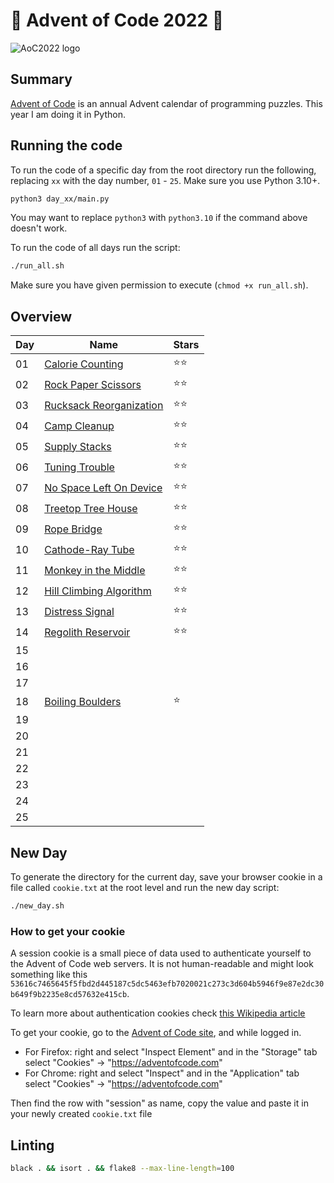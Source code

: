 # 🎄 Advent of Code 2022 🎄

![AoC2022 logo](https://raw.githubusercontent.com/orfeasa/advent-of-code-2022/master/header.png)

## Summary

[Advent of Code](http://adventofcode.com/) is an annual Advent calendar of programming puzzles.
This year I am doing it in Python.

## Running the code

To run the code of a specific day from the root directory run the following, replacing `xx` with the day number, `01` - `25`. Make sure you use Python 3.10+.

```sh
python3 day_xx/main.py
```

You may want to replace `python3` with `python3.10` if the command above doesn't work.

To run the code of all days run the script:

```sh
./run_all.sh
```

Make sure you have given permission to execute (`chmod +x run_all.sh`).

## Overview

| Day | Name                                                           | Stars |
| --- | -------------------------------------------------------------- | ----- |
| 01  | [Calorie Counting](https://adventofcode.com/2022/day/1)        | ⭐⭐    |
| 02  | [Rock Paper Scissors](https://adventofcode.com/2022/day/2)     | ⭐⭐    |
| 03  | [Rucksack Reorganization](https://adventofcode.com/2022/day/3) | ⭐⭐    |
| 04  | [Camp Cleanup](https://adventofcode.com/2022/day4)             | ⭐⭐    |
| 05  | [Supply Stacks](https://adventofcode.com/2022/day5)            | ⭐⭐    |
| 06  | [Tuning Trouble](https://adventofcode.com/2022/day6)           | ⭐⭐    |
| 07  | [No Space Left On Device](https://adventofcode.com/2022/day7)  | ⭐⭐    |
| 08  | [Treetop Tree House](https://adventofcode.com/2022/day8)       | ⭐⭐    |
| 09  | [Rope Bridge](https://adventofcode.com/2022/day9)              | ⭐⭐    |
| 10  | [Cathode-Ray Tube](https://adventofcode.com/2022/day10)        | ⭐⭐    |
| 11  | [Monkey in the Middle](https://adventofcode.com/2022/day11)    | ⭐⭐    |
| 12  | [Hill Climbing Algorithm](https://adventofcode.com/2022/day12) | ⭐⭐    |
| 13  | [Distress Signal](https://adventofcode.com/2022/day13)         | ⭐⭐    |
| 14  | [Regolith Reservoir](https://adventofcode.com/2022/day14)      | ⭐⭐    |
| 15  |                                                                |       |
| 16  |                                                                |       |
| 17  |                                                                |       |
| 18  | [Boiling Boulders](https://adventofcode.com/2022/day18)        | ⭐     |
| 19  |                                                                |       |
| 20  |                                                                |       |
| 21  |                                                                |       |
| 22  |                                                                |       |
| 23  |                                                                |       |
| 24  |                                                                |       |
| 25  |                                                                |       |

## New Day

To generate the directory for the current day, save your browser cookie in a file called `cookie.txt` at the root level and run the new day script:

```sh
./new_day.sh
```

### How to get your cookie

A session cookie is a small piece of data used to authenticate yourself to the
Advent of Code web servers. It is not human-readable and might look something
like this `53616c7465645f5fbd2d445187c5dc5463efb7020021c273c3d604b5946f9e87e2dc30b649f9b2235e8cd57632e415cb`.

To learn more about authentication cookies check [this Wikipedia article](https://en.wikipedia.org/wiki/HTTP_cookie)

To get your cookie, go to the [Advent of Code site](https://adventofcode.com/), and while logged in.

- For Firefox: right and select "Inspect Element" and in the "Storage" tab select "Cookies" → "https://adventofcode.com"
- For Chrome: right and select "Inspect" and in the "Application" tab select "Cookies" → "https://adventofcode.com"

Then find the row with "session" as name, copy the value and paste it in your newly created `cookie.txt` file

## Linting

```sh
black . && isort . && flake8 --max-line-length=100
```

